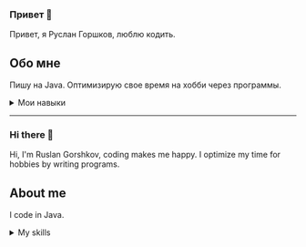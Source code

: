### Привет 👋

Привет, я Руслан Горшков, люблю кодить.

## Обо мне

Пишу на Java. Оптимизирую свое время на хобби через программы.

<details>
<summary>Мои навыки</summary>
![12](https://github.com/Ruslagon/Ruslagon/assets/126253822/9cf7c66b-d185-4f33-b982-5ef8a7035628)
</details>

---

### Hi there 👋

Hi, I'm Ruslan Gorshkov, coding makes me happy. I optimize my time for hobbies by writing programs.

## About me

I code in Java. 

<details>
<summary>My skills</summary>
![12](https://github.com/Ruslagon/Ruslagon/assets/126253822/9cf7c66b-d185-4f33-b982-5ef8a7035628)
</details>
<!--
**Ruslagon/Ruslagon** is a ✨ _special_ ✨ repository because its `README.md` (this file) appears on your GitHub profile.

Here are some ideas to get you started:

- 🔭 I’m currently working on ...
- 🌱 I’m currently learning ...
- 👯 I’m looking to collaborate on ...
- 🤔 I’m looking for help with ...
- 💬 Ask me about ...
- 📫 How to reach me: ...
- 😄 Pronouns: ...
- ⚡ Fun fact: ...
-->
